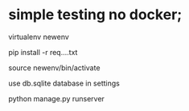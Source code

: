# simple testing no docker;

virtualenv newenv

pip install -r req....txt

source newenv/bin/activate

use db.sqlite database in settings

python manage.py runserver

